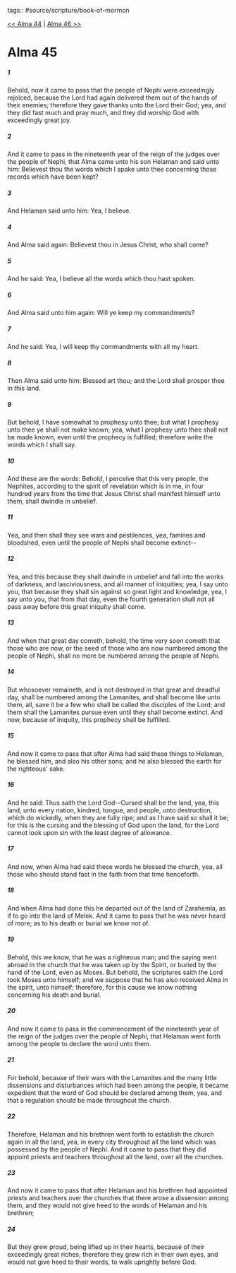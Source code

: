 tags:: #source/scripture/book-of-mormon

[<< Alma 44](/Book_of_Mormon/09_Alma/Alma_44.md) | [Alma 46 >>](/Book_of_Mormon/09_Alma/Alma_46.md)

# Alma 45

##### 1

Behold, now it came to pass that the people of Nephi were exceedingly rejoiced, because the Lord had again delivered them out of the hands of their enemies; therefore they gave thanks unto the Lord their God; yea, and they did fast much and pray much, and they did worship God with exceedingly great joy.

##### 2

And it came to pass in the nineteenth year of the reign of the judges over the people of Nephi, that Alma came unto his son Helaman and said unto him: Believest thou the words which I spake unto thee concerning those records which have been kept?

##### 3

And Helaman said unto him: Yea, I believe.

##### 4

And Alma said again: Believest thou in Jesus Christ, who shall come?

##### 5

And he said: Yea, I believe all the words which thou hast spoken.

##### 6

And Alma said unto him again: Will ye keep my commandments?

##### 7

And he said: Yea, I will keep thy commandments with all my heart.

##### 8

Then Alma said unto him: Blessed art thou; and the Lord shall prosper thee in this land.

##### 9

But behold, I have somewhat to prophesy unto thee; but what I prophesy unto thee ye shall not make known; yea, what I prophesy unto thee shall not be made known, even until the prophecy is fulfilled; therefore write the words which I shall say.

##### 10

And these are the words: Behold, I perceive that this very people, the Nephites, according to the spirit of revelation which is in me, in four hundred years from the time that Jesus Christ shall manifest himself unto them, shall dwindle in unbelief.

##### 11

Yea, and then shall they see wars and pestilences, yea, famines and bloodshed, even until the people of Nephi shall become extinct--

##### 12

Yea, and this because they shall dwindle in unbelief and fall into the works of darkness, and lasciviousness, and all manner of iniquities; yea, I say unto you, that because they shall sin against so great light and knowledge, yea, I say unto you, that from that day, even the fourth generation shall not all pass away before this great iniquity shall come.

##### 13

And when that great day cometh, behold, the time very soon cometh that those who are now, or the seed of those who are now numbered among the people of Nephi, shall no more be numbered among the people of Nephi.

##### 14

But whosoever remaineth, and is not destroyed in that great and dreadful day, shall be numbered among the Lamanites, and shall become like unto them, all, save it be a few who shall be called the disciples of the Lord; and them shall the Lamanites pursue even until they shall become extinct. And now, because of iniquity, this prophecy shall be fulfilled.

##### 15

And now it came to pass that after Alma had said these things to Helaman, he blessed him, and also his other sons; and he also blessed the earth for the righteous' sake.

##### 16

And he said: Thus saith the Lord God--Cursed shall be the land, yea, this land, unto every nation, kindred, tongue, and people, unto destruction, which do wickedly, when they are fully ripe; and as I have said so shall it be; for this is the cursing and the blessing of God upon the land, for the Lord cannot look upon sin with the least degree of allowance.

##### 17

And now, when Alma had said these words he blessed the church, yea, all those who should stand fast in the faith from that time henceforth.

##### 18

And when Alma had done this he departed out of the land of Zarahemla, as if to go into the land of Melek. And it came to pass that he was never heard of more; as to his death or burial we know not of.

##### 19

Behold, this we know, that he was a righteous man; and the saying went abroad in the church that he was taken up by the Spirit, or buried by the hand of the Lord, even as Moses. But behold, the scriptures saith the Lord took Moses unto himself; and we suppose that he has also received Alma in the spirit, unto himself; therefore, for this cause we know nothing concerning his death and burial.

##### 20

And now it came to pass in the commencement of the nineteenth year of the reign of the judges over the people of Nephi, that Helaman went forth among the people to declare the word unto them.

##### 21

For behold, because of their wars with the Lamanites and the many little dissensions and disturbances which had been among the people, it became expedient that the word of God should be declared among them, yea, and that a regulation should be made throughout the church.

##### 22

Therefore, Helaman and his brethren went forth to establish the church again in all the land, yea, in every city throughout all the land which was possessed by the people of Nephi. And it came to pass that they did appoint priests and teachers throughout all the land, over all the churches.

##### 23

And now it came to pass that after Helaman and his brethren had appointed priests and teachers over the churches that there arose a dissension among them, and they would not give heed to the words of Helaman and his brethren;

##### 24

But they grew proud, being lifted up in their hearts, because of their exceedingly great riches; therefore they grew rich in their own eyes, and would not give heed to their words, to walk uprightly before God.
